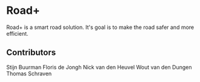 Road+
=====

Road+ is a smart road solution. It's goal is to make the road safer and more 
efficient.

Contributors
------------
Stijn Buurman
Floris de Jongh
Nick van den Heuvel
Wout van den Dungen
Thomas Schraven
